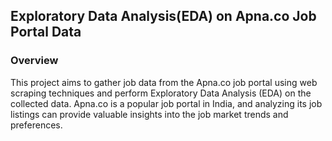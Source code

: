 ## Exploratory Data Analysis(EDA) on Apna.co Job Portal Data
### Overview
This project aims to gather job data from the Apna.co job portal using web scraping techniques and perform Exploratory Data Analysis (EDA) on the collected data. Apna.co is a popular job portal in India, and analyzing its job listings can provide valuable insights into the job market trends and preferences.

